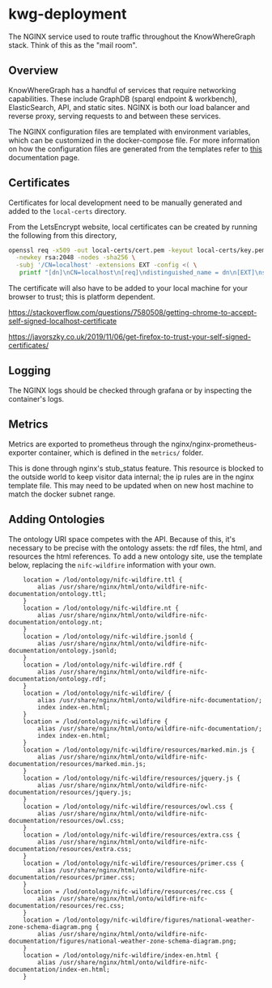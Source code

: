 # kwg-deployment

The NGINX service used to route traffic throughout the KnowWhereGraph stack. Think of this as the "mail room".

## Overview

KnowWhereGraph has a handful of services that require networking capabilities. These include GraphDB (sparql endpoint & workbench), ElasticSearch, API, and static sites. NGINX is both our load balancer and reverse proxy, serving requests to and between these services.

The NGINX configuration files are templated with environment variables, which can be customized in the docker-compose file. For more information on how the configuration files are generated from the templates refer to [this](https://github.com/docker-library/docs/tree/master/nginx#using-environment-variables-in-nginx-configuration-new-in-119) documentation page.

## Certificates

Certificates for local development need to be manually generated and added to the `local-certs` directory.

From the LetsEncrypt website, local certificates can be created by running the following from this directory,

```bash
openssl req -x509 -out local-certs/cert.pem -keyout local-certs/key.pem \
  -newkey rsa:2048 -nodes -sha256 \
  -subj '/CN=localhost' -extensions EXT -config <( \
   printf "[dn]\nCN=localhost\n[req]\ndistinguished_name = dn\n[EXT]\nsubjectAltName=DNS:localhost\nkeyUsage=digitalSignature\nextendedKeyUsage=serverAuth")
```

The certificate will also have to be added to your local machine for your browser to trust; this is platform dependent.

https://stackoverflow.com/questions/7580508/getting-chrome-to-accept-self-signed-localhost-certificate

https://javorszky.co.uk/2019/11/06/get-firefox-to-trust-your-self-signed-certificates/

## Logging

The NGINX logs should be checked through grafana or by inspecting the container's logs.

## Metrics

Metrics are exported to prometheus through the nginx/nginx-prometheus-exporter container, which is defined in the `metrics/` folder.

This is done through nginx's stub_status feature. This resource is blocked to the outside world to keep visitor data internal; the ip rules are in the nginx template file. This may need to be updated when on new host machine to match the docker subnet range.

## Adding Ontologies

The ontology URI space competes with the API. Because of this, it's necessary to be precise with the ontology assets: the rdf files, the html, and resources the html references. To add a new ontology site, use the template below, replacing the `nifc-wildfire` information with your own.

```
    location = /lod/ontology/nifc-wildfire.ttl {
        alias /usr/share/nginx/html/onto/wildfire-nifc-documentation/ontology.ttl;
    }
    location = /lod/ontology/nifc-wildfire.nt {
        alias /usr/share/nginx/html/onto/wildfire-nifc-documentation/ontology.nt;
    }
    location = /lod/ontology/nifc-wildfire.jsonld {
        alias /usr/share/nginx/html/onto/wildfire-nifc-documentation/ontology.jsonld;
    }
    location = /lod/ontology/nifc-wildfire.rdf {
        alias /usr/share/nginx/html/onto/wildfire-nifc-documentation/ontology.rdf;
    }
    location = /lod/ontology/nifc-wildfire/ {
        alias /usr/share/nginx/html/onto/wildfire-nifc-documentation/;
        index index-en.html;
    }
    location = /lod/ontology/nifc-wildfire {
        alias /usr/share/nginx/html/onto/wildfire-nifc-documentation/;
        index index-en.html;
    }
    location = /lod/ontology/nifc-wildfire/resources/marked.min.js {
        alias /usr/share/nginx/html/onto/wildfire-nifc-documentation/resources/marked.min.js;
    }
    location = /lod/ontology/nifc-wildfire/resources/jquery.js {
        alias /usr/share/nginx/html/onto/wildfire-nifc-documentation/resources/jquery.js;
    }
    location = /lod/ontology/nifc-wildfire/resources/owl.css {
        alias /usr/share/nginx/html/onto/wildfire-nifc-documentation/resources/owl.css;
    }
    location = /lod/ontology/nifc-wildfire/resources/extra.css {
        alias /usr/share/nginx/html/onto/wildfire-nifc-documentation/resources/extra.css;
    }
    location = /lod/ontology/nifc-wildfire/resources/primer.css {
        alias /usr/share/nginx/html/onto/wildfire-nifc-documentation/resources/primer.css;
    }
    location = /lod/ontology/nifc-wildfire/resources/rec.css {
        alias /usr/share/nginx/html/onto/wildfire-nifc-documentation/resources/rec.css;
    }
    location = /lod/ontology/nifc-wildfire/figures/national-weather-zone-schema-diagram.png {
        alias /usr/share/nginx/html/onto/wildfire-nifc-documentation/figures/national-weather-zone-schema-diagram.png;
    }
    location = /lod/ontology/nifc-wildfire/index-en.html {
        alias /usr/share/nginx/html/onto/wildfire-nifc-documentation/index-en.html;
    }
```
